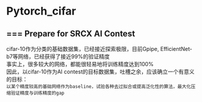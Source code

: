 # Pytorch_cifar
===
Prepare for SRCX AI Contest
------
cifar-10作为分类的基础数据集，已经接近探索极限，目前Gpipe, EfficientNet-b7等网络，已经获得了接近99%的验证精度\
事实上，很多较大的网络，都能很轻易地将训练精度达到100%\
因此，以cifar-10作为AI contest的目标数据集，吐槽之余，应该确立一个有意义的目标：\
`以某个精度较高的基础网络作为baseline，试验各种去过拟合或提高泛化性的算法，最大化压缩验证精度与训练精度的gap`
